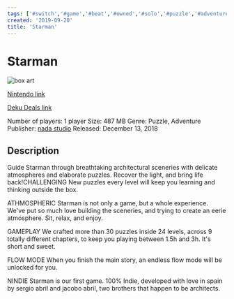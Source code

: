 ```yaml
---
tags: ['#switch','#game','#beat','#owned','#solo','#puzzle','#adventure']
created: '2019-09-20'
title: 'Starman'
---
```

# Starman

![box art](https://assets.nintendo.com/image/upload/c_pad,f_auto,h_613,q_auto,w_1089/ncom/en_US/games/switch/s/starman-switch/hero?v=2021042919)

[Nintendo link](https://www.nintendo.com/games/detail/starman-switch/)

[Deku Deals link](https://www.dekudeals.com/items/starman)

Number of players: 1 player
Size: 487 MB
Genre: Puzzle, Adventure
Publisher: [nada studio](https://www.dekudeals.com/games?include[collection]=true&filter[publisher]=nada+studio)
Released: December 13, 2018

## Description

Guide Starman through breathtaking architectural sceneries with delicate atmospheres and elaborate puzzles. Recover the light, and bring life back!CHALLENGING
New puzzles every level will keep you learning and thinking outside the box.

ATHMOSPHERIC
Starman is not only a game, but a whole experience. We've put so much love building the sceneries, and trying to create an eerie atmosphere. Sit, relax, and enjoy.

GAMEPLAY
We crafted more than 30 puzzles inside 24 levels, across 9 totally different chapters, to keep you playing between 1.5h and 3h.
It's short and sweet.

FLOW MODE
When you finish the main story, an endless flow mode will be unlocked for you.

NINDIE
Starman is our first game. 100% Indie, developed with love in spain by sergio abril and jacobo abril, two brothers that happen to be architects.
